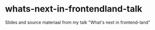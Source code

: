 # whats-next-in-frontendland-talk
Slides and source materiaal from my talk "What's next in frontend-land"
